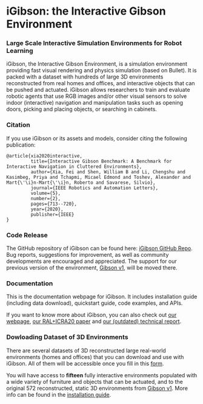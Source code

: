 #  iGibson: the Interactive Gibson Environment

### Large Scale Interactive Simulation Environments for Robot Learning

iGibson, the Interactive Gibson Environment, is a simulation environment providing fast visual rendering and physics simulation (based on Bullet). It is packed with a dataset with hundreds of large 3D environments reconstructed from real homes and offices, and interactive objects that can be pushed and actuated. iGibson allows researchers to train and evaluate robotic agents that use RGB images and/or other visual sensors to solve indoor (interactive) navigation and manipulation tasks such as opening doors, picking and placing objects, or searching in cabinets.


### Citation
If you use iGibson or its assets and models, consider citing the following publication:

```
@article{xia2020interactive,
         title={Interactive Gibson Benchmark: A Benchmark for Interactive Navigation in Cluttered Environments},
         author={Xia, Fei and Shen, William B and Li, Chengshu and Kasimbeg, Priya and Tchapmi, Micael Edmond and Toshev, Alexander and Mart{\'\i}n-Mart{\'\i}n, Roberto and Savarese, Silvio},
         journal={IEEE Robotics and Automation Letters},
         volume={5},
         number={2},
         pages={713--720},
         year={2020},
         publisher={IEEE}
}
```


### Code Release
The GitHub repository of iGibson can be found here: [iGibson GitHub Repo](https://github.com/StanfordVL/iGibson). Bug reports, suggestions for improvement, as well as community developments are encouraged and appreciated. The support for our previous version of the environment, [Gibson v1](http://github.com/StanfordVL/GibsonEnv/), will be moved there.

### Documentation
This is the documentation webpage for iGibson. It includes installation guide (including data download), quickstart guide, code examples, and APIs.

If you want to know more about iGibson, you can also check out [our webpage](http://svl.stanford.edu/igibson), [our RAL+ICRA20 paper](https://arxiv.org/abs/1910.14442) and [our (outdated) technical report](http://svl.stanford.edu/igibson/assets/gibsonv2paper.pdf).

### Dowloading Dataset of 3D Environments
There are several datasets of 3D reconstructed large real-world environments (homes and offices) that you can download and use with iGibson. All of them will be accessible once you fill in this [form](https://forms.gle/36TW9uVpjrE1Mkf9A).

You will have access to **fifteen** fully interactive environments populated with a wide variety of furniture and objects that can be actuated, and to the original 572 reconstructed, static 3D environments from [Gibson v1](http://github.com/StanfordVL/GibsonEnv/). More info can be found in the [installation guide](installation.md).

